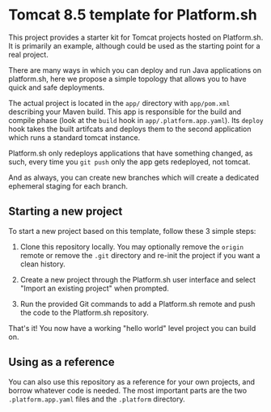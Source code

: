 # Tomcat 8.5 template for Platform.sh

This project provides a starter kit for Tomcat projects hosted on Platform.sh. It is primarily an example, although could be used as the starting point for a real project.

There are many ways in which you can deploy and run Java applications on platform.sh, here we propose a simple topology that allows you to have quick and safe deployments. 

The actual project is located in the `app/` directory with `app/pom.xml` describing your Maven build. 
This app is responsible for the build and compile phase (look at the `build` hook in `app/.platform.app.yaml`). Its `deploy` hook takes the built artifcats and deploys them to the second application which runs a standard tomcat instance.

Platform.sh only redeploys applications that have something changed, as such, every time you `git push` only the app gets redeployed, not tomcat.

And as always, you can create new branches which will create a dedicated ephemeral staging for each branch.

## Starting a new project

To start a new project based on this template, follow these 3 simple steps:

1. Clone this repository locally.  You may optionally remove the `origin` remote or remove the `.git` directory and re-init the project if you want a clean history.
 
2. Create a new project through the Platform.sh user interface and select "Import an existing project" when prompted.

3. Run the provided Git commands to add a Platform.sh remote and push the code to the Platform.sh repository.

That's it!  You now have a working "hello world" level project you can build on.

## Using as a reference

You can also use this repository as a reference for your own projects, and borrow whatever code is needed. The most important parts are the two `.platform.app.yaml` files and the `.platform` directory.
